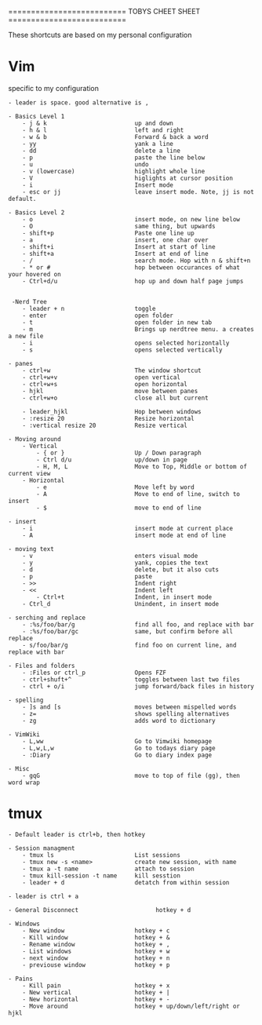 ========================== TOBYS CHEET SHEET ==========================

These shortcuts are based on my personal configuration


# Vim

specific to my configuration

    - leader is space. good alternative is ,

    - Basics Level 1
        - j & k                         up and down
        - h & l                         left and right
        - w & b                         Forward & back a word
        - yy                            yank a line
        - dd                            delete a line
        - p                             paste the line below
        - u                             undo
        - v (lowercase)                 highlight whole line
        - V                             higlights at cursor position
        - i                             Insert mode
        - esc or jj                     leave insert mode. Note, jj is not default.

    - Basics Level 2
        - o                             insert mode, on new line below
        - O                             same thing, but upwards
        - shift+p                       Paste one line up
        - a                             insert, one char over
        - shift+i                       Insert at start of line
        - shift+a                       Insert at end of line
        - /                             search mode. Hop with n & shift+n
        - * or #                        hop between occurances of what your hovered on
        - Ctrl+d/u                      hop up and down half page jumps


     -Nerd Tree
        - leader + n                    toggle
        - enter                         open folder
        - t                             open folder in new tab
        - m                             Brings up nerdtree menu. a creates a new file
        - i                             opens selected horizontally
        - s                             opens selected vertically

    - panes
        - ctrl+w                        The window shortcut
        - ctrl+w+v                      open vertical
        - ctrl+w+s                      open horizontal
        - hjkl                          move between panes
        - ctrl+w+o                      close all but current

        - leader_hjkl                   Hop between windows
        - :resize 20                    Resize horizontal
        - :vertical resize 20           Resize vertical

    - Moving around
        - Vertical
            - { or }                    Up / Down paragraph
            - Ctrl d/u                  up/down in page
            - H, M, L                   Move to Top, Middle or bottom of current view
        - Horizontal
            - e                         Move left by word
            - A                         Move to end of line, switch to insert
            - $                         move to end of line

    - insert
        - i                             insert mode at current place
        - A                             insert mode at end of line

    - moving text
        - v                             enters visual mode
        - y                             yank, copies the text
        - d                             delete, but it also cuts
        - p                             paste
        - >>                            Indent right
        - <<                            Indent left
            - Ctrl+t                    Indent, in insert mode
        - Ctrl_d                        Unindent, in insert mode

    - serching and replace
        - :%s/foo/bar/g                 find all foo, and replace with bar
        - :%s/foo/bar/gc                same, but confirm before all replace
        - s/foo/bar/g                   find foo on current line, and replace with bar

    - Files and folders
        - :Files or ctrl_p              Opens FZF
        - ctrl+shuft+^                  toggles between last two files
        - ctrl + o/i                    jump forward/back files in history

    - spelling
        - ]s and [s                     moves between mispelled words
        - z=                            shows spelling alternatives
        - zg                            adds word to dictionary

    - VimWiki
        - L,ww                          Go to Vimwiki homepage
        - L,w,L,w                       Go to todays diary page
        - :Diary                        Go to diary index page

    - Misc
        - gqG                           move to top of file (gg), then word wrap

# tmux

    - Default leader is ctrl+b, then hotkey

    - Session managment
        - tmux ls                       List sessions
        - tmux new -s <name>            create new session, with name
        - tmux a -t name                attach to session
        - tmux kill-session -t name     kill sesstion
        - leader + d                    detatch from within session

    - leader is ctrl + a

    - General Disconnect                      hotkey + d

    - Windows
        - New window                    hotkey + c
        - Kill window                   hotkey + &
        - Rename window                 hotkey + ,
        - List windows                  hotkey + w
        - next window                   hotkey + n
        - previouse window              hotkey + p

    - Pains
        - Kill pain                     hotkey + x
        - New vertical                  hotkey + |
        - New horizontal                hotkey + -
        - Move around                   hotkey + up/down/left/right or hjkl


